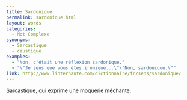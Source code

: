 ```yaml
---
title: Sardonique
permalink: sardonique.html
layout: words
categories:
  - Mot Complexe
synonyms:
  - Sarcastique
  - caustique
examples:
  - "Non, c'était une réflexion sardonique."
  - "\"Je sens que vous êtes ironique...\"\"Non, sardonique.\""
link: http://www.linternaute.com/dictionnaire/fr/sens/sardonique/
---
```


Sarcastique, qui exprime une moquerie méchante.
